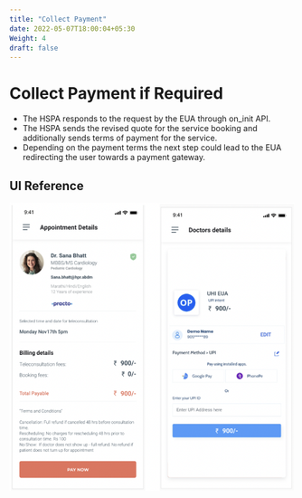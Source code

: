 ```yaml
---
title: "Collect Payment"
date: 2022-05-07T18:00:04+05:30
Weight: 4
draft: false
---
```


# Collect Payment if Required

- The HSPA responds to the request by the EUA through on_init API.
- The HSPA sends the revised quote for the service booking and additionally sends terms of payment for the service.
- Depending on the payment terms the next step could lead to the EUA redirecting the user towards a payment gateway.

## UI Reference
![Collect payment](../Collect_Payment.png)

